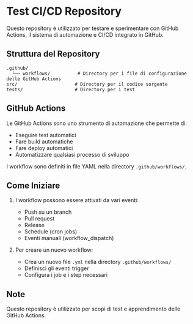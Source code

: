 # Test CI/CD Repository

Questo repository è utilizzato per testare e sperimentare con GitHub Actions, il sistema di automazione e CI/CD integrato in GitHub.

## Struttura del Repository

```
.github/
  └── workflows/          # Directory per i file di configurazione delle GitHub Actions
src/                     # Directory per il codice sorgente
tests/                   # Directory per i test
```

## GitHub Actions

Le GitHub Actions sono uno strumento di automazione che permette di:
- Eseguire test automatici
- Fare build automatiche
- Fare deploy automatici
- Automatizzare qualsiasi processo di sviluppo

I workflow sono definiti in file YAML nella directory `.github/workflows/`.

## Come Iniziare

1. I workflow possono essere attivati da vari eventi:
   - Push su un branch
   - Pull request
   - Release
   - Schedule (cron jobs)
   - Eventi manuali (workflow_dispatch)

2. Per creare un nuovo workflow:
   - Crea un nuovo file `.yml` nella directory `.github/workflows/`
   - Definisci gli eventi trigger
   - Configura i job e i step necessari

## Note

Questo repository è utilizzato per scopi di test e apprendimento delle GitHub Actions. 